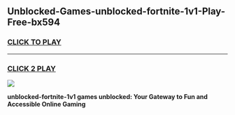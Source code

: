 
## Unblocked-Games-unblocked-fortnite-1v1-Play-Free-bx594
<h3>
<a href="https://premium76.site?title=unblocked-fortnite-1v1&ref=23A">CLICK TO PLAY</a></h3>
<hr>

<h3>
<a href="https://premium76.site?title=unblocked-fortnite-1v1&ref=23A">CLICK 2 PLAY</a>
  
</h3>

<a href="https://premium76.site?title=unblocked-fortnite-1v1&ref=23A"><img src="https://clearcache.store/games.png"></a>


**unblocked-fortnite-1v1 games unblocked: Your Gateway to Fun and Accessible Online Gaming**
